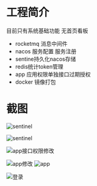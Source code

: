# 工程简介

目前只有系统基础功能
无首页看板 

* rocketmq 消息中间件
* nacos 服务配置 服务注册
* sentine持久化nacos存储
* redis统计token管理
* app 应用权限单独接口过期授权
* docker 镜像打包

# 截图


![sentinel](http://www.ulyer.cn:8084/start-base/sentinel.png)

![sentinel](http://www.ulyer.cn:8084/start-base/sentinel-flow.png)

![app接口权限修改](http://www.ulyer.cn:8084/start-base/approle.png)

![app修改](http://www.ulyer.cn:8084/start-base/app-edit.png)
![app](http://www.ulyer.cn:8084/start-base/app.png)

![登录](http://www.ulyer.cn:8084/start-base/login.png)
